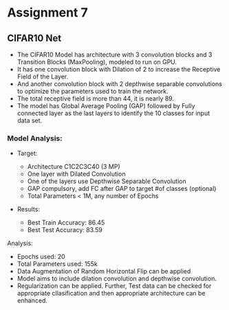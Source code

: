 # Assignment 7
## CIFAR10 Net

- The CIFAR10 Model has architecture with 3 convolution blocks and 3 Transition Blocks (MaxPooling), modeled to run on GPU. 
- It has one convolution block with Dilation of 2 to increase the Receptive Field of the Layer.  
- And another convolution block with 2 depthwise separable convolutions to optimize the parameters used to train the network. 
- The total receptive field is more than 44, it is nearly 89. 
- The model has Global Average Pooling (GAP) followed by Fully connected layer as the last layers to identify the 10 classes for input data set. 

### Model Analysis: 
- Target: 
  - Architecture C1C2C3C40 (3 MP)
  - One layer with Dilated Convolution
  - One of the layers use Depthwise Separable Convolution
  - GAP compulsory, add FC after GAP to target #of classes (optional)
  - Total Parameters < 1M, any number of Epochs

- Results:
  - Best Train Accuracy: 86.45
  - Best Test Accuracy: 83.59
 
Analysis:
  - Epochs used: 20
  - Total Parameters used: 155k
  - Data Augmentation of Random Horizontal Flip can be applied
  - Model aims to include dilation convolution and depthwise convolution.
  - Regularization can be applied. Further, Test data can be checked for appropriate cllasification and then appropriate architecture can be enhanced. 

